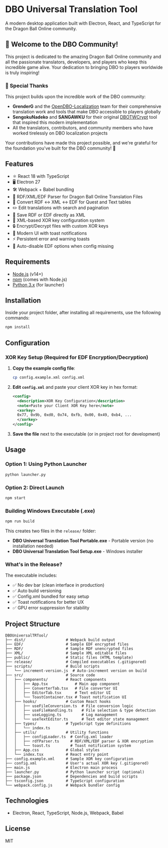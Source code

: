 # DBO Universal Translation Tool

A modern desktop application built with Electron, React, and TypeScript for the Dragon Ball Online community.

## 🐉 Welcome to the DBO Community!

This project is dedicated to the amazing Dragon Ball Online community and all the passionate translators, developers, and players who keep this incredible game alive. Your dedication to bringing DBO to players worldwide is truly inspiring!

### 🙏 Special Thanks

This project builds upon the incredible work of the DBO community:

- **GrenderG** and the [OpenDBO-Localization](https://github.com/OpenDBO/OpenDBO-Localization) team for their comprehensive translation work and tools that make DBO accessible to players globally
- **SengokuNadeko** and **SANGAWKU** for their original [DBOTWCrypt](https://github.com/keykk/DBOTWCrypt) tool that inspired this modern implementation
- All the translators, contributors, and community members who have worked tirelessly on DBO localization projects

Your contributions have made this project possible, and we're grateful for the foundation you've built for the DBO community! 🚀

## Features

- ⚛️  React 18 with TypeScript
- 🖥️  Electron 27
- 🛠️  Webpack + Babel bundling
- 📄 RDF/XML/EDF Parser for Dragon Ball Online Translation Files
- 🔁 Convert RDF ↔️ XML ↔️ EDF for Quest and Text tables
- ✏️  Edit translations with search and pagination
- 💾 Save RDF or EDF directly as XML
- 🔐 XML-based XOR key configuration system
- 🔒 Encrypt/Decrypt files with custom XOR keys
- 🎨 Modern UI with toast notifications
- ⚡ Persistent error and warning toasts
- 🚫 Auto-disable EDF options when config missing

## Requirements

- [Node.js](https://nodejs.org/) (v14+)
- [npm](https://www.npmjs.com/) (comes with Node.js)
- [Python 3.x](https://www.python.org/downloads/) (for launcher)

## Installation

Inside your project folder, after installing all requirements, use the following commands:

```bash
npm install
```

## Configuration

### XOR Key Setup (Required for EDF Encryption/Decryption)

1. **Copy the example config file**:
   ```bash
   cp config.example.xml config.xml
   ```

2. **Edit `config.xml`** and paste your client XOR key in hex format:
   ```xml
   <config>
     <description>XOR Key Configuration</description>
     <note>Paste your Client XOR Key here</note>
     <xorkey>
     0x77, 0x9b, 0xd0, 0x74, 0xfb, 0x00, 0x49, 0xb4, ...
     </xorkey>
   </config>
   ```

3. **Save the file** next to the executable (or in project root for development)

## Usage

### Option 1: Using Python Launcher
```bash
python launcher.py
```

### Option 2: Direct Launch
```bash
npm start
```

### Building Windows Executable (.exe)
```bash
npm run build
```

This creates two files in the `release/` folder:
- **DBO Universal Translation Tool Portable.exe** - Portable version (no installation needed)
- **DBO Universal Translation Tool Setup.exe** - Windows installer

### What's in the Release?

The executable includes:
- ✅ No dev bar (clean interface in production)
- ✅ Auto build versioning
- ✅ Config.xml bundled for easy setup
- ✅ Toast notifications for better UX
- ✅ GPU error suppression for stability

## Project Structure

```
DBOUniversalTRTool/
├── dist/                  # Webpack build output
├── EDF/                   # Sample EDF encrypted files
├── RDF/                   # Sample RDF unencrypted files
├── XML/                   # Sample XML editable files
├── public/                # Static files (HTML template)
├── release/               # Compiled executables (.gitignored)
├── scripts/               # Build scripts
│   └── increment-version.js  # Auto-increment version on build
├── src/                   # Source code
│   ├── components/        # React components
│   │   ├── App.tsx            # Main app component
│   │   ├── ConverterTab.tsx   # File converter UI
│   │   ├── EditorTab.tsx      # Text editor UI
│   │   └── ToastContainer.tsx # Toast notification UI
│   ├── hooks/             # Custom React hooks
│   │   ├── useFileConversion.ts  # File conversion logic
│   │   ├── useFileHandling.ts    # File selection & type detection
│   │   ├── useLogging.ts         # Log management
│   │   └── useTextEditor.ts      # Text editor state management
│   ├── types/             # TypeScript type definitions
│   │   └── index.ts
│   ├── utils/             # Utility functions
│   │   ├── configLoader.ts  # Config.xml loader
│   │   ├── rdfParser.ts     # RDF/XML/EDF parser & XOR encryption
│   │   └── toast.ts         # Toast notification system
│   ├── App.css            # Global styles
│   └── index.tsx          # React entry point
├── config.example.xml     # Sample XOR key configuration
├── config.xml             # User's actual XOR key (.gitignored)
├── main.js                # Electron main process
├── launcher.py            # Python launcher script (optional)
├── package.json           # Dependencies and build scripts
├── tsconfig.json          # TypeScript configuration
└── webpack.config.js      # Webpack bundler config
```

## Technologies

- Electron, React, TypeScript, Node.js, Webpack, Babel

## License

MIT
